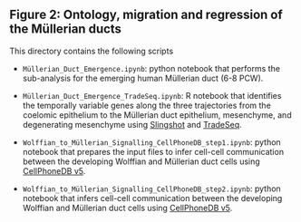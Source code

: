 ## Figure 2: Ontology, migration and regression of the Müllerian ducts

This directory contains the following scripts 

- `Müllerian_Duct_Emergence.ipynb`: python notebook that performs the sub-analysis for the emerging human Müllerian duct (6-8 PCW). 

- `Müllerian_Duct_Emergence_TradeSeq.ipynb`: R notebook that identifies the temporally variable genes along the three trajectories from the coelomic epithelium to the Müllerian duct epithelium, mesenchyme, and degenerating mesenchyme using [Slingshot](10.1186/s12864-018-4772-0) and [TradeSeq](https://doi.org/10.1038/s41467-020-14766-3). 
  
- `Wolffian_to_Müllerian_Signalling_CellPhoneDB_step1.ipynb`: python notebook that prepares the input files to infer cell-cell communication between the developing Wolffian and Müllerian duct cells using [CellPhoneDB v5](https://doi.org/10.48550/arXiv.2311.04567).  
  
- `Wolffian_to_Müllerian_Signalling_CellPhoneDB_step2.ipynb`: python notebook that infers cell-cell communication between the developing Wolffian and Müllerian duct cells using [CellPhoneDB v5](https://doi.org/10.48550/arXiv.2311.04567).  


